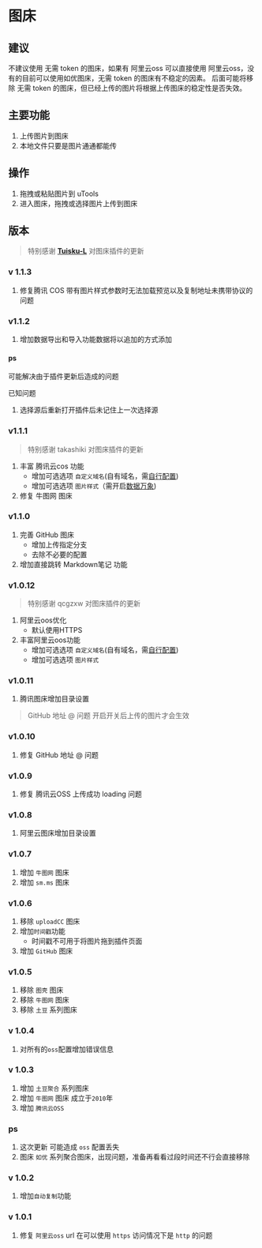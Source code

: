 # 图床

## 建议
不建议使用 无需 token 的图床，如果有 阿里云oss 可以直接使用 阿里云oss，没有的目前可以使用如优图床，无需 token 的图床有不稳定的因素。
后面可能将移除 无需 token 的图床，但已经上传的图片将根据上传图床的稳定性是否失效。

## 主要功能

1. 上传图片到图床
2. 本地文件只要是图片通通都能传

## 操作

1. 拖拽或粘贴图片到 uTools
2. 进入图床，拖拽或选择图片上传到图床

## 版本

> 特别感谢 **[Tuisku-L](https://github.com/Tuisku-L)**  对图床插件的更新

### v 1.1.3

1. 修复腾讯 COS 带有图片样式参数时无法加载预览以及复制地址未携带协议的问题

### v1.1.2

1. 增加数据导出和导入功能数据将以追加的方式添加

####  ps

可能解决由于插件更新后造成的问题

已知问题

1. 选择源后重新打开插件后未记住上一次选择源

### v1.1.1

> 特别感谢 takashiki  对图床插件的更新

1. 丰富 腾讯云cos 功能
    - 增加可选选项 `自定义域名`(自有域名，需[自行配置](https://cloud.tencent.com/document/product/436/11142))
    - 增加可选选项 `图片样式`（需开启[数据万象](https://cloud.tencent.com/document/product/460/36540))
2. 修复 牛图网 图床

### v1.1.0

1. 完善 GitHub 图床
   - 增加上传指定分支
   - 去除不必要的配置
2. 增加直接跳转 Markdown笔记 功能

### v1.0.12
> 特别感谢 qcgzxw 对图床插件的更新
1. 阿里云oos优化
    - 默认使用HTTPS
2. 丰富阿里云oos功能
    - 增加可选选项 `自定义域名`(自有域名，需[自行配置](https://help.aliyun.com/document_detail/31836.html))
    - 增加可选选项 `图片样式`

### v1.0.11

1. 腾讯图床增加目录设置

> GitHub 地址 @ 问题 开启开关后上传的图片才会生效


### v1.0.10

1. 修复 GitHub 地址 @ 问题

### v1.0.9

1. 修复 腾讯云OSS 上传成功 loading 问题

### v1.0.8

1. 阿里云图床增加目录设置

### v1.0.7

1. 增加 `牛图网` 图床
2. 增加 `sm.ms` 图床

### v1.0.6

1. 移除 `uploadCC` 图床
2. 增加`时间戳`功能
   - 时间戳不可用于将图片拖到插件页面
3. 增加 `GitHub` 图床

### v1.0.5

1. 移除 `图壳`  图床
2. 移除 `牛图网` 图床
3. 移除  `土豆` 系列图床

### v 1.0.4

1. 对所有的`oss`配置增加错误信息


### v 1.0.3

1. 增加 `土豆聚合` 系列图床
2. 增加 `牛图网` 图床 成立于`2010`年
3. 增加 `腾讯云OSS`

### ps

1. 这次更新 可能造成 `oss` 配置丢失
2. 图床 `如优` 系列聚合图床，出现问题，准备再看看过段时间还不行会直接移除

### v 1.0.2

1. 增加`自动复制`功能

### v 1.0.1

1. 修复 `阿里云oss` url 在可以使用 `https` 访问情况下是 `http` 的问题 